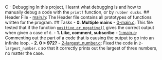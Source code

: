 C - Debugging                                                                         In this project, I learnt what debugging is and how to manually debug a code with the `printf` function, or by `rubber ducks`.                                                  ## Header File                                                                          - [main.h](./main.h): The Header file contains all prototypes of functions written for the program.                                                                             ## Tasks                                                                                - **0. Multiple mains**                                                                   - [0-main.c](./0-main.c): This file tested that if the function [`positive_or_negative()`](https://github.com/tuneboy2/alx-low_level_programming/blob/master/0x01-variables_if_else_while/0-positive_or_negative.c) gives the correct output when given a case of `0`.                                                                                        - **1. Like, comment, subscribe**                                                         - [1-main.c](./1-main.c): Commenting out the part of a code that is causing the output to go into an infinite loop.                                                                                                                                                   - **2. 0 > 972?**                                                                         - [2-largest_number.c](./2-largest_number.c): Fixed the code in `2-largest_number.c` so that it correctly prints out the largest of three numbers, no matter the case.
